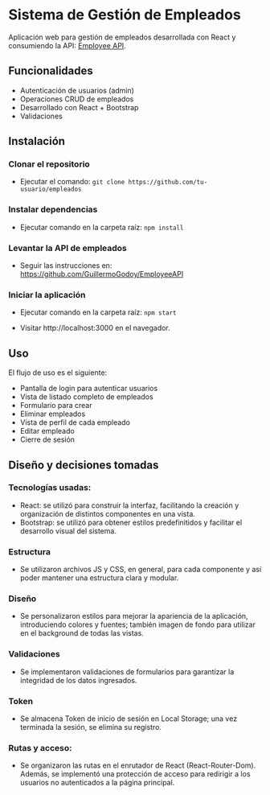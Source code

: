 # Sistema de Gestión de Empleados

Aplicación web para gestión de empleados desarrollada con React y consumiendo la API: [Employee API](https://github.com/GuillermoGodoy/EmployeeAPI).

## Funcionalidades

- Autenticación de usuarios (admin)
- Operaciones CRUD de empleados
- Desarrollado con React + Bootstrap
- Validaciones

## Instalación 


### Clonar el repositorio
- Ejecutar el comando: `git clone https://github.com/tu-usuario/empleados`

### Instalar dependencias 
- Ejecutar comando en la carpeta raíz: `npm install`

### Levantar la API de empleados 
- Seguir las instrucciones en: https://github.com/GuillermoGodoy/EmployeeAPI

### Iniciar la aplicación
- Ejecutar comando en la carpeta raíz: `npm start`

- Visitar http://localhost:3000 en el navegador.




## Uso

El flujo de uso es el siguiente:

- Pantalla de login para autenticar usuarios
- Vista de listado completo de empleados  
- Formulario para crear
- Eliminar empleados
- Vista de perfil de cada empleado
- Editar empleado
- Cierre de sesión

## Diseño y decisiones tomadas

### Tecnologías usadas:
- React: se utilizó para construir la interfaz, facilitando la creación y organización de distintos componentes en una vista.
- Bootstrap: se utilizó para obtener estilos predefinitidos y facilitar el desarrollo visual del sistema.

### Estructura
- Se utilizaron archivos JS y CSS, en general, para cada componente y así poder mantener una estructura clara y modular.

### Diseño
- Se personalizaron estilos para mejorar la apariencia de la aplicación, introduciendo colores y fuentes; también imagen de fondo para utilizar en el background de todas las vistas.

### Validaciones
- Se implementaron validaciones de formularios para garantizar la integridad de los datos ingresados.

### Token
- Se almacena Token de inicio de sesión en Local Storage; una vez terminada la sesión, se elimina su registro.

### Rutas y acceso:
- Se organizaron las rutas en el enrutador de React (React-Router-Dom). Además, se implementó una protección de acceso para redirigir a los usuarios no autenticados a la página principal. 






